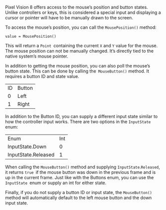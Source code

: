 Pixel Vision 8 offers access to the mouse’s position and button states. Unlike controllers or keys, this is considered a special input and displaying a cursor or pointer will have to be manually drawn to the screen.

To access the mouse’s position, you can call the `MousePosition()` method:

`value = MousePosition()`

This will return a `Point `containing the current `X` and `Y` value for the mouse. The mouse position can not be manually changed. It’s directly tied to the native system’s mouse pointer.

In addition to getting the mouse position, you can also poll the mouse’s button state. This can be done by calling the` MouseButton()` method. It requires a button ID and state value.

<table>
  <tr>
    <td>ID</td>
    <td>Button</td>
  </tr>
  <tr>
    <td>0</td>
    <td>Left</td>
  </tr>
  <tr>
    <td>1</td>
    <td>Right</td>
  </tr>
</table>


In addition to the Button ID, you can supply a different input state similar to how the controller input works. There are two options in the `InputState `enum:

<table>
  <tr>
    <td>Enum</td>
    <td>Int</td>
  </tr>
  <tr>
    <td>InputState.Down</td>
    <td>0</td>
  </tr>
  <tr>
    <td>InputState.Released</td>
    <td>1</td>
  </tr>
</table>


When calling the `MouseButton()` method and supplying `InputState`.`Released`, it returns `true `if the mouse button was down in the previous frame and is up in the current frame. Just like with the Buttons enum, you can use the `InputState `enum or supply an int for either state. 

Finally, if you do not supply a button ID or input state, the `MouseButton()` method will automatically default to the left mouse button and the down input state.

